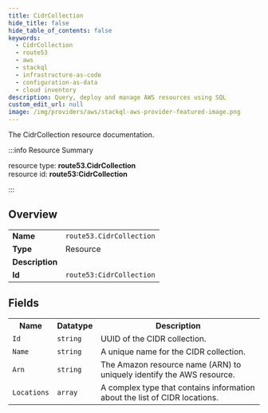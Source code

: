 ```yaml
---
title: CidrCollection
hide_title: false
hide_table_of_contents: false
keywords:
  - CidrCollection
  - route53
  - aws
  - stackql
  - infrastructure-as-code
  - configuration-as-data
  - cloud inventory
description: Query, deploy and manage AWS resources using SQL
custom_edit_url: null
image: /img/providers/aws/stackql-aws-provider-featured-image.png
---
```

The CidrCollection resource documentation.

:::info Resource Summary

<div class="row">
<div class="providerDocColumn">
<span>resource type:&nbsp;<b>route53.CidrCollection</b></span><br />
<span>resource id:&nbsp;<b>route53:CidrCollection</b></span><br />
</div>
</div>

:::

## Overview
<table><tbody>
<tr><td><b>Name</b></td><td><code>route53.CidrCollection</code></td></tr>
<tr><td><b>Type</b></td><td>Resource</td></tr>
<tr><td><b>Description</b></td><td></td></tr>
<tr><td><b>Id</b></td><td><code>route53:CidrCollection</code></td></tr>
</tbody></table>

## Fields
<table><tbody>
<tr><th>Name</th><th>Datatype</th><th>Description</th></tr>
<tr><td><code>Id</code></td><td><code>string</code></td><td>UUID of the CIDR collection.</td></tr><tr><td><code>Name</code></td><td><code>string</code></td><td>A unique name for the CIDR collection.</td></tr><tr><td><code>Arn</code></td><td><code>string</code></td><td>The Amazon resource name (ARN) to uniquely identify the AWS resource.</td></tr><tr><td><code>Locations</code></td><td><code>array</code></td><td>A complex type that contains information about the list of CIDR locations.</td></tr>
</tbody></table>